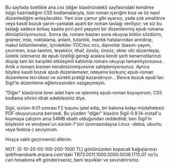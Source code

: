 Bu sayfada özellikle ana.css (diğer klasöründeki) sayfasındaki kendime özgü hazırladığım CSS kodlamalarıyla, tüm roman içeriğini kısa ve öz nasıl düzenlediğim anlaşılacaktır. Yani size çamur gibi ayarsız, yada çok amatörce veya kasdi bozuk yarım-yamalak ayarlı bir roman taslağı veriliyor; ve siz bu taslağı sadece birkaç saatta pırıl-pırıl yepyeni bir düzenlenmiş epub romana dönüştürüyorsunuz. Sonra da, romanı baştan sona okuyup bütün sözdizim, gramer, imla, noktalama, anlam, tutarlılık, mantık hatalarından arındırıp, makul bölümlemeler, içindekiler-TOC/toc.ncx, dipnotlar (basım-yayım, çevirmen, kısa-tanıtım, teşekkür, ithaf, özsöz, önsöz, ekler vb) düzenleyip, üstelik isterseniz de epub özelliği gereği aralara kendi şerh kenarnotlarınızı düşüp tam bir karşılıklı etkileşimli katılımla romanı okuyup tamamlıyorsunuz. Artık o romanı kısmen kendinizinmişcesine sahipleniyorsunuz. Ayrıca böylesi kasdi bozuk epub düzenlemeler, isteyene korkunç epub-roman düzenleme tecrübesi ve sürekli pratiği kazandırıyor... Bence bozuk epub'ları Sigil'le düzenleme eğlencesinden vazgeçmeyin.

"Diğer" klasörüne birer adet ham ve işlenmiş epub-roman koyuyorum; CSS kodlama sihrini idrak edebilesiniz diye.

Sigil, sürüm-9.01 sonrası F2 tuşunu iptal edip, bir bakıma kolay-müdahelesiz PDF okuyucusuna benzedi. Bu yüzden "diğer" klasöre Sigil-0.9.14-install'u koymaya çalıştım ama 54MB ebatlı olduğundan reddedildi; ben Sigil'in böylesini ve windows'un sürüm-7'sini (sonrasındaysa Linux -debia, ubuntu veya fedora-) seviyorum.

Hoşça vakit geçirmenizi dilerim.

NOT: (5-10-20-50-100-200-1000 TL) gönlünüzden kopacak bağışlarınızı qnbfinansbank.enpara.com'daki TR73.0011.1000.0000.0038.1715.07 no'lu cari hesabıma eft gönderirseniz, beni teşvikler ve sevindirirsiniz.

